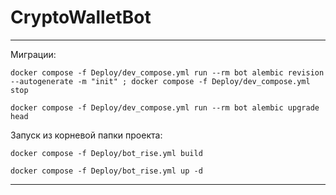# CryptoWalletBot

---
Миграции:
```shell
docker compose -f Deploy/dev_compose.yml run --rm bot alembic revision --autogenerate -m "init" ; docker compose -f Deploy/dev_compose.yml stop
```
```shell
docker compose -f Deploy/dev_compose.yml run --rm bot alembic upgrade head
```


Запуск из корневой папки проекта:
```
docker compose -f Deploy/bot_rise.yml build
```
```
docker compose -f Deploy/bot_rise.yml up -d
```
---
